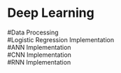 # Deep Learning
#Data Processing\
#Logistic Regression Implementation\
#ANN Implementation\
#CNN Implementation\
#RNN Implementation
